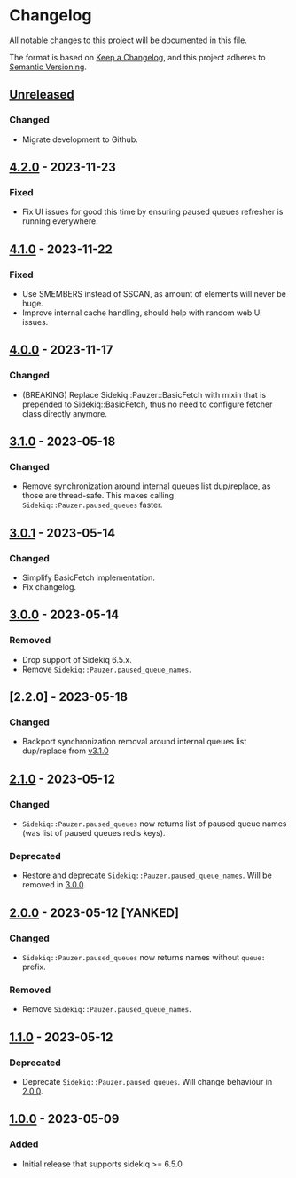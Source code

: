# Changelog

All notable changes to this project will be documented in this file.

The format is based on [Keep a Changelog](https://keepachangelog.com/en/1.1.0/),
and this project adheres to [Semantic Versioning](https://semver.org/spec/v2.0.0.html).


## [Unreleased]

### Changed

- Migrate development to Github.


## [4.2.0] - 2023-11-23

### Fixed

- Fix UI issues for good this time by ensuring paused queues refresher is
  running everywhere.


## [4.1.0] - 2023-11-22

### Fixed

- Use SMEMBERS instead of SSCAN, as amount of elements will never be huge.
- Improve internal cache handling, should help with random web UI issues.


## [4.0.0] - 2023-11-17

### Changed

- (BREAKING) Replace Sidekiq::Pauzer::BasicFetch with mixin that is prepended to
  Sidekiq::BasicFetch, thus no need to configure fetcher class directly anymore.


## [3.1.0] - 2023-05-18

### Changed

- Remove synchronization around internal queues list dup/replace, as those are
  thread-safe. This makes calling `Sidekiq::Pauzer.paused_queues` faster.


## [3.0.1] - 2023-05-14

### Changed

- Simplify BasicFetch implementation.
- Fix changelog.


## [3.0.0] - 2023-05-14

### Removed

- Drop support of Sidekiq 6.5.x.
- Remove `Sidekiq::Pauzer.paused_queue_names`.


## [2.2.0] - 2023-05-18

### Changed

- Backport synchronization removal around internal queues list dup/replace
  from [v3.1.0](https://gitlab.com/ixti/sidekiq-pauzer/-/tree/v3.1.0)


## [2.1.0] - 2023-05-12

### Changed

- `Sidekiq::Pauzer.paused_queues` now returns list of paused queue names (was
  list of paused queues redis keys).

### Deprecated

- Restore and deprecate `Sidekiq::Pauzer.paused_queue_names`.
  Will be removed in [3.0.0].


## [2.0.0] - 2023-05-12 [YANKED]

### Changed

- `Sidekiq::Pauzer.paused_queues` now returns names without `queue:` prefix.

### Removed

- Remove `Sidekiq::Pauzer.paused_queue_names`.


## [1.1.0] - 2023-05-12

### Deprecated

- Deprecate `Sidekiq::Pauzer.paused_queues`. Will change behaviour in [2.0.0].


## [1.0.0] - 2023-05-09

### Added

- Initial release that supports sidekiq >= 6.5.0


[unreleased]: https://github.com/ixti/sidekiq-pauzer/compare/v4.2.0...main
[4.2.0]: https://github.com/ixti/sidekiq-pauzer/compare/v4.1.0...v4.2.0
[4.1.0]: https://github.com/ixti/sidekiq-pauzer/compare/v4.0.0...v4.1.0
[4.0.0]: https://github.com/ixti/sidekiq-pauzer/compare/v3.1.0...v4.0.0
[3.1.0]: https://github.com/ixti/sidekiq-pauzer/compare/v3.0.1...v3.1.0
[3.0.1]: https://github.com/ixti/sidekiq-pauzer/compare/v3.0.0...v3.0.1
[3.0.0]: https://github.com/ixti/sidekiq-pauzer/compare/v2.1.0...v3.0.0
[2.1.0]: https://github.com/ixti/sidekiq-pauzer/compare/v2.0.0...v2.1.0
[2.0.0]: https://github.com/ixti/sidekiq-pauzer/compare/v1.1.0...v2.0.0
[1.1.0]: https://github.com/ixti/sidekiq-pauzer/compare/v1.0.0...v1.1.0
[1.0.0]: https://github.com/ixti/sidekiq-pauzer/tree/v1.0.0
